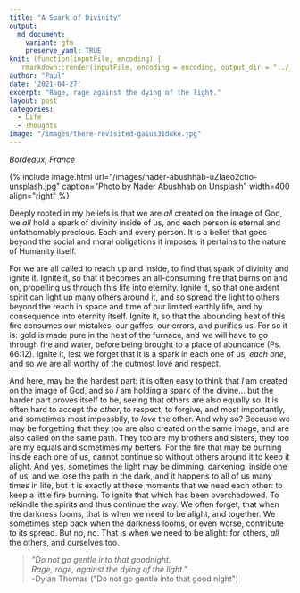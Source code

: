 ```yaml
---
title: "A Spark of Divinity"
output:
  md_document:
    variant: gfm
    preserve_yaml: TRUE
knit: (function(inputFile, encoding) {
   rmarkdown::render(inputFile, encoding = encoding, output_dir = "../_posts") })
author: "Paul"
date: '2021-04-27'
excerpt: "Rage, rage against the dying of the light."
layout: post
categories:
  - Life
  - Thoughts
image: "/images/there-revisited-gaius31duke.jpg"
---
```


*Bordeaux, France*

{% include image.html url="/images/nader-abushhab-uZIaeo2cfio-unsplash.jpg" caption="Photo by Nader Abushhab on Unsplash" width=400 align="right" %}

Deeply rooted in my beliefs is that we are *all* created on the image of God, we *all* hold a spark of divinity inside of us, and each person is eternal and unfathomably precious. Each and every person. It is a belief that goes beyond the social and moral obligations it imposes: it pertains to the nature of Humanity itself. 

For we are all called to reach up and inside, to find that spark of divinity and ignite it. Ignite it, so that it becomes an all-consuming fire that burns on and on, propelling us through this life into eternity. Ignite it, so that one ardent spirit can light up many others around it, and so spread the light to others beyond the reach in space and time of our limited earthly life, and by consequence into eternity itself. Ignite it, so that the abounding heat of this fire consumes our mistakes, our gaffes, our errors, and purifies us. For so it is: gold is made pure in the heat of the furnace, and we will have to go through fire and water, before being brought to a place of abundance (Ps. 66:12). Ignite it, lest we forget that it is a spark in each one of us, *each one*, and so we are all worthy of the outmost love and respect. 

And here, may be the hardest part: it is often easy to think that *I* am created on the image of God, and so *I* am holding a spark of the divine... but the harder part proves itself to be, seeing that others are also equally so. It is often hard to accept *the other*, to respect, to forgive, and most importantly, and sometimes most impossbily, to *love* the other. And why so? Because we may be forgetting that they too are also created on the same image, and are also called on the same path. They too are my brothers and sisters, they too are my equals and sometimes my betters. For the fire that may be burning inside each one of us, cannot continue so without others around it to keep it alight. And yes, sometimes the light may be dimming, darkening, inside one of us, and we lose the path in the dark, and it happens to all of us many times in life, but it is exactly at these moments that we need each other: to keep a little fire burning. To ignite that which has been overshadowed. To rekindle the spirits and thus continue the way. We often forget, that when the darkness looms, that is when we need to be alight, and together. We sometimes step back when the darkness looms, or even worse, contribute to its spread. But no, no. That is when we need to be alight: for others, *all* the others, and ourselves too.

> *"Do not go gentle into that goodnight.  
Rage, rage, against the dying of the light."*  
-Dylan Thomas ("Do not go gentle into that good night")
